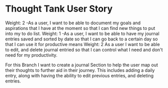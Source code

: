 # Thought Tank User Story

Weight: 2
  -As a user, I want to be able to document my goals and aspirations that I have at the moment so that I can find 
  new things to put into my to do list. 
Weight: 1
  -As a user, I want to be able to have my journal entries saved and sorted by date so that I can go back to a certain day 
 so that I can use it for productive means
Weight: 2
  As a user I want to be able to edit, and delete journal entried so that I can control what I need and don't need for my productivity.
  
  For this Branch I want to create a journal Section to help the user map out their thoughts to further aid in their
  journey. This includes adding a daily entry, along with having the ability to edit previous entries, and deleting entries. 
